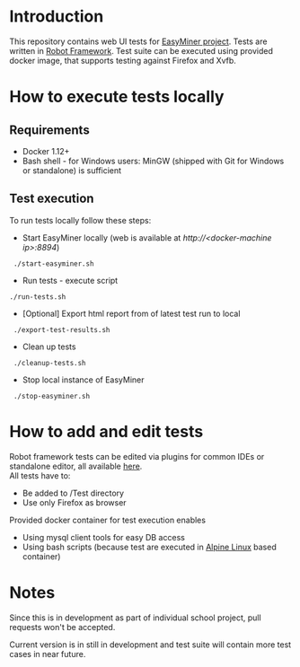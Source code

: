 # Introduction
This repository contains web UI tests for [EasyMiner project](http://easyminer.eu).
Tests are written in [Robot Framework](http://robotframework.org/). Test suite can be executed using provided docker image, that supports testing against Firefox and Xvfb. 
# How to execute tests locally
## Requirements
- Docker 1.12+
- Bash shell - for Windows users: MinGW (shipped with Git for Windows or standalone) is sufficient
## Test execution
To run tests locally follow these steps:
- Start EasyMiner locally (web is available at *http://\<docker-machine ip\>:8894*)
```
 ./start-easyminer.sh 
```
- Run tests - execute script
```
./run-tests.sh
```
- [Optional] Export html report from of latest test run to local
```
 ./export-test-results.sh 
```
- Clean up tests 
```
 ./cleanup-tests.sh 
```
- Stop local instance of EasyMiner
```
 ./stop-easyminer.sh 
```

# How to add and edit tests
Robot framework tests can be edited via plugins for common IDEs or standalone editor, all available [here](http://robotframework.org/#tools-editors).<br />
All tests have to:
- Be added to /Test directory
- Use only Firefox as browser<br />


Provided docker container for test execution enables
- Using mysql client tools for easy DB access
- Using bash scripts (because test are executed in [Alpine Linux](https://hub.docker.com/r/gliderlabs/alpine/) based container)

# Notes
Since this is in development as part of individual school project, pull requests won't be accepted.


Current version is in still in development and test suite will contain more test cases in near future.
